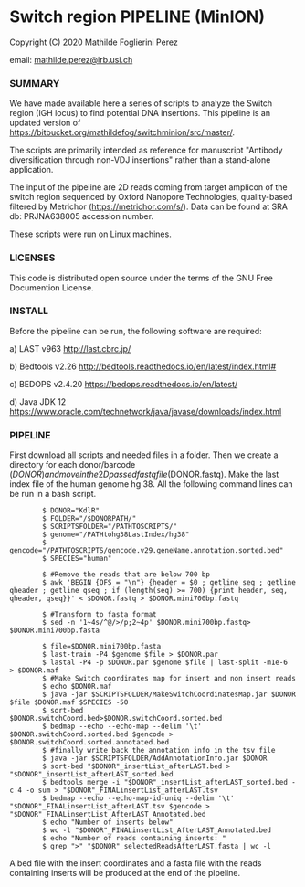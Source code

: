 # Switch region PIPELINE (MinION) #

Copyright (C) 2020  Mathilde Foglierini Perez

email: mathilde.perez@irb.usi.ch

### SUMMARY ###

We have made available here a series of scripts to analyze the Switch region (IGH locus) to find potential DNA insertions. 
This pipeline is an updated version of https://bitbucket.org/mathildefog/switchminion/src/master/.

The scripts are primarily intended as reference for manuscript "Antibody diversification through non-VDJ insertions" rather than a stand-alone application.

The input of the pipeline are 2D reads coming from target amplicon of the switch region sequenced by Oxford Nanopore Technologies, quality-based filtered by Metrichor (https://metrichor.com/s/). Data can be found at SRA db: PRJNA638005 accession number.

These scripts were run on Linux machines.


### LICENSES ###

This code is distributed open source under the terms of the GNU Free Documention License.


### INSTALL ###

Before the pipeline can be run, the following software are required:

a) LAST v963 http://last.cbrc.jp/

b) Bedtools v2.26 http://bedtools.readthedocs.io/en/latest/index.html#

c) BEDOPS v2.4.20 https://bedops.readthedocs.io/en/latest/

d) Java JDK 12 https://www.oracle.com/technetwork/java/javase/downloads/index.html


### PIPELINE ###

First download all scripts and needed files in a folder.
Then we create a directory for each donor/barcode ($DONOR) and move in the 2D passed fastq file ($DONOR.fastq).
Make the last index file of the human genome hg 38.
All the following command lines can be run in a bash script.
  
```
		$ DONOR="KdlR"
        $ FOLDER="/$DONORPATH/" 
        $ SCRIPTSFOLDER="/PATHTOSCRIPTS/"
        $ genome="/PATHtohg38LastIndex/hg38"
        $ gencode="/PATHTOSCRIPTS/gencode.v29.geneName.annotation.sorted.bed"
        $ SPECIES="human"	

        $ #Remove the reads that are below 700 bp
        $ awk 'BEGIN {OFS = "\n"} {header = $0 ; getline seq ; getline qheader ; getline qseq ; if (length(seq) >= 700) {print header, seq, qheader, qseq}}' < $DONOR.fastq > $DONOR.mini700bp.fastq
        
		$ #Transform to fasta format
        $ sed -n '1~4s/^@/>/p;2~4p' $DONOR.mini700bp.fastq> $DONOR.mini700bp.fasta

        $ file=$DONOR.mini700bp.fasta
        $ last-train -P4 $genome $file > $DONOR.par
        $ lastal -P4 -p $DONOR.par $genome $file | last-split -m1e-6  > $DONOR.maf
        $ #Make Switch coordinates map for insert and non insert reads
        $ echo $DONOR.maf
        $ java -jar $SCRIPTSFOLDER/MakeSwitchCoordinatesMap.jar $DONOR $file $DONOR.maf $SPECIES -50
        $ sort-bed $DONOR.switchCoord.bed>$DONOR.switchCoord.sorted.bed
        $ bedmap --echo --echo-map --delim '\t' $DONOR.switchCoord.sorted.bed $gencode > $DONOR.switchCoord.sorted.annotated.bed
        $ #finally write back the annotation info in the tsv file
        $ java -jar $SCRIPTSFOLDER/AddAnnotationInfo.jar $DONOR
        $ sort-bed "$DONOR"_insertList_afterLAST.bed > "$DONOR"_insertList_afterLAST_sorted.bed
        $ bedtools merge -i "$DONOR"_insertList_afterLAST_sorted.bed -c 4 -o sum > "$DONOR"_FINALinsertList_afterLAST.tsv
        $ bedmap --echo --echo-map-id-uniq --delim '\t' "$DONOR"_FINALinsertList_afterLAST.tsv $gencode > "$DONOR"_FINALinsertList_AfterLAST_Annotated.bed
        $ echo "Number of inserts below"
        $ wc -l "$DONOR"_FINALinsertList_AfterLAST_Annotated.bed
        $ echo "Number of reads containing inserts: "
        $ grep ">" "$DONOR"_selectedReadsAfterLAST.fasta | wc -l

```
 A bed file with the insert coordinates and a fasta file with the reads containing inserts will be produced at the end of the pipeline.